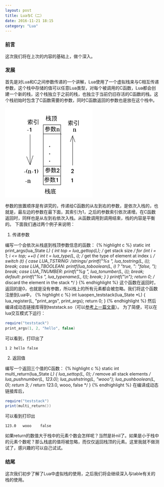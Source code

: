 ```yaml
---
layout: post
title: Lua与C（二）
date: 2016-11-21 18:15
category: "Lua"
---
```


### 前言
这次我们将在上次的内容的基础上，做个深入。

### 发展
首先是对Lua和C之间参数传递的一个讲解，Lua使用了一个虚拟栈来与C相互传递参数，这个栈中存储的值可以任意Lua类型，对每个被调用的C函数，Lua都会创建一个新的栈，这个栈独立于之前的栈，也独立于当前仍旧存活的C函数的栈。这个栈初始时包含了C函数需要的参数，同时C函数返回的参数也是放在这个栈中。

![栈示意图](/images/Lua-C/stack.png)

参数的放置顺序是有讲究的，传递给C函数的从左到右的参数，是依次入栈的，也就是，最左边的参数在最下面，其索引为1，之后的参数索引依次递增。在C函数返回时，同样也是从左到右依次入栈。从函数调用到调用结束，栈的内容是平衡的。
下面我们通过两个例子来说明：

1. 传递参数

编写一个会依次从栈底到栈顶参数信息的函数：
{% highlight c %}
static int print_args(lua_State *L)
{
    int top = lua_gettop(L); /* get stack size */
    for (int i = 1; i <= top; ++i) {
        int t = lua_type(L, i); /* get the type of element at index `i` */
        switch (t) {
            case LUA_TSTRING: /*strings*/
                printf("%s ", lua_tostring(L, i));
                break;
            case LUA_TBOOLEAN:
                printf(lua_toboolean(L, i) ? "true, ": "false, ");
                break;
            case LUA_TNUMBER:
                printf("%g ", lua_tonumber(L, i));
                break;
            default:
                printf("%s ", lua_typename(L, t));
                break;
        }
    }
    printf("\n");
    return 0; /* discard the element in the stack */
}
{% endhighlight %}
这个函数在返回时，返回的是0，也就是没有参数，所以栈上的所有元素都会被忽略。我们将这个函数注册到Lua中，
{% highlight c %}
int luaopen_teststack(lua_State *L)
{
    lua_register(L, "print_args", print_args);
    return 0;
}
{% endhighlight %}
然后编译成动态链接库得到teststack.so（可以[参考上一篇文章](http://light8lee.pub/lua/2016/11/21/Lua-C-1.html)）。
为了简便，可以在lua交互模式下运行：

```lua
require("teststack")
print_args(1, 2, "hello", false)
```

可以看到，打印出了

```
1 2 hello false
```

2. 返回值

编写一个返回三个值的C函数：
{% highlight c %}
static int multi_return(lua_State *L)
{
    lua_settop(L, 0); /* remove all stack elements */
    lua_pushnumber(L, 123.0);
    lua_pushstring(L, "wooo");
    lua_pushboolean(L, 0);
    return 3; /* return 123.0, wooo, false */
}
{% endhighlight %}
在编译成动态链接库后，

```lua
require("teststack")
print(multi_return())
```

可以看到打印出

```
123.0	wooo	false
```

如果return的数值大于栈中的元素个数会怎样呢？当然是补nil了。如果是小于栈中的元素个数呢？那么栈底的值将被忽略，而仅仅返回栈顶的元素。这里我就不做测试了，感兴趣的可以自己试试。

### 结尾
这次我们初步了解了Lua中虚拟栈的使用，之后我们将会继续深入与table有关的栈的使用。